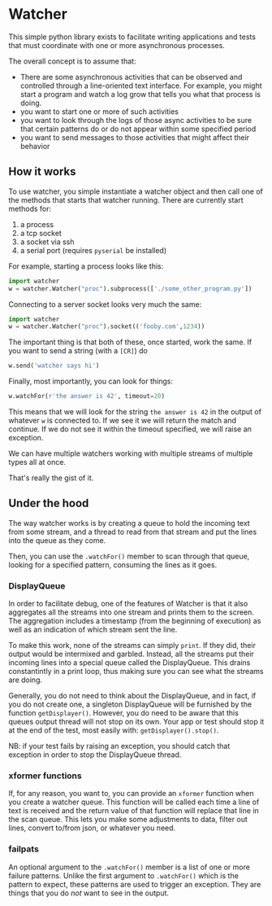 # Watcher

This simple python library exists to facilitate writing applications and tests
that must coordinate with one or more asynchronous processes.

The overall concept is to assume that:

* There are some asynchronous activities that can
  be observed and controlled through a line-oriented text interface.
  For example, you might start a program and watch a log grow that
  tells you what that process is doing.
* you want to start one or more of such activities
* you want to look through the logs of those async activities to be
  sure that certain patterns do or do not appear within some
  specified period
* you want to send messages to those activities that might
  affect their behavior

## How it works

To use watcher, you simple instantiate a watcher object and then
call one of the methods that starts that watcher running. There
are currently start methods for:

1. a process
2. a tcp socket
3. a socket via ssh
4. a serial port (requires `pyserial` be installed)

For example, starting a process looks like this:

```python
import watcher
w = watcher.Watcher("proc").subprocess(['./some_other_program.py'])
```

Connecting to a server socket looks very much the same:

```python
import watcher
w = watcher.Watcher("proc").socket(('fooby.com',1234))
```

The important thing is that both of these, once started, work the
same. If you want to send a string (with a `[CR]`) do

```python
w.send('watcher says hi')
```

Finally, most importantly, you can look for things:

```python
w.watchFor(r'the answer is 42', timeout=20)
```

This means that we will look for the string `the answer is 42` in the
output of whatever `w` is connected to. If we see it we will return the
match and continue. If we do not see it within the timeout specified,
we will raise an exception.

We can have multiple watchers working with multiple streams of multiple
types all at once.

That's really the gist of it.

## Under the hood

The way watcher works is by creating a queue to hold the incoming
text from some stream, and a thread to read from that stream and put
the lines into the queue as they come.

Then, you can use the `.watchFor()` member to scan through that queue,
looking for a specified pattern, consuming the lines as it goes.

### DisplayQueue

In order to facilitate debug, one of the features of Watcher is that
it also aggregates all the streams into one stream and prints them to
the screen. The aggregation includes a timestamp (from the beginning of
execution) as well as an indication of which stream sent the line.

To make this work, none of the streams can simply `print`. If they did,
their output would be intermixed and garbled. Instead, all the streams
put their incoming lines into a special queue called the DisplayQueue.
This drains constantintly in a print loop, thus making sure you can see
what the streams are doing.

Generally, you do not need to think about the DisplayQueue, and in fact,
if you do not create one, a singleton DisplayQueue will be furnished by
the function `getDisplayer()`. However, you do need to be aware that this
queues output thread will not stop on its own. Your app or test should
stop it at the end of the test, most easily with: `getDisplayer().stop()`.

NB: if your test fails by raising an exception, you should catch that
exception in order to stop the DisplayQueue thread.

### xformer functions

If, for any reason, you want to, you can provide an `xformer` function
when you create a watcher queue. This function will be called each time
a line of text is received and the return value of that function will
replace that line in the scan queue. This lets you make some adjustments
to data, filter out lines, convert to/from json, or whatever you need.

### failpats

An optional argument to the `.watchFor()` member is a list of one or more
failure patterns. Unlike the first argument to `.watchFor()` which is
the pattern to expect, these patterns are used to trigger an exception.
They are things that you do _not_ want to see in the output.

